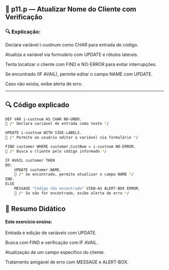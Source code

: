 
## 📁 p11.p — Atualizar Nome do Cliente com Verificação


### 🔍 Explicação:

Declara variável i-custnum como CHAR para entrada de código.

Atualiza a variável via formulário com UPDATE e rótulos laterais.

Tenta localizar o cliente com FIND e NO-ERROR para evitar interrupções.

Se encontrado (IF AVAIL), permite editar o campo NAME com UPDATE.

Caso não exista, exibe alerta de erro.

---


## 🔍 Código explicado

```bash
DEF VAR i-custnum AS CHAR NO-UNDO.
🔵 /* Declara variável de entrada como texto */

UPDATE i-custnum WITH SIDE-LABELS.
🔵 /* Permite ao usuário editar a variável via formulário */

FIND customer WHERE customer.CustNum = i-custnum NO-ERROR.
🔵 /* Busca o cliente pelo código informado */

IF AVAIL customer THEN
DO:
    UPDATE customer.NAME.
    🔵 /* Se encontrado, permite atualizar o campo NAME */
END.
ELSE
    MESSAGE "Código não encontrado" VIEW-AS ALERT-BOX ERROR.
    🔵 /* Se não for encontrado, exibe alerta de erro */

```



## 📘 Resumo Didático

#### Este exercício ensina:

Entrada e edição de variáveis com UPDATE.

Busca com FIND e verificação com IF AVAIL.

Atualização de um campo específico do cliente.

Tratamento amigável de erro com MESSAGE e ALERT-BOX.
